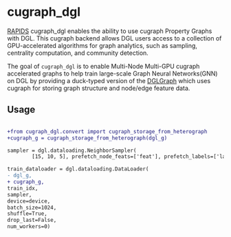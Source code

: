 # cugraph_dgl

[RAPIDS](https://rapids.ai) cugraph_dgl enables the ability to use cugraph Property Graphs with DGL.  This cugraph backend allows DGL users access to a collection of GPU-accelerated algorithms for graph analytics, such as sampling, centrality computation, and community detection.


The goal of `cugraph_dgl` is to enable Multi-Node Multi-GPU cugraph accelerated graphs to help train large-scale Graph Neural Networks(GNN) on DGL by providing a duck-typed version of the [DGLGraph](https://docs.dgl.ai/api/python/dgl.DGLGraph.html#dgl.DGLGraph)  which uses cugraph for storing graph structure and node/edge feature data.

## Usage
```diff

+from cugraph_dgl.convert import cugraph_storage_from_heterograph
+cugraph_g = cugraph_storage_from_heterograph(dgl_g)

sampler = dgl.dataloading.NeighborSampler(
        [15, 10, 5], prefetch_node_feats=['feat'], prefetch_labels=['label'])

train_dataloader = dgl.dataloading.DataLoader(
- dgl_g,
+ cugraph_g,
train_idx,
sampler,
device=device,
batch_size=1024,
shuffle=True,
drop_last=False,
num_workers=0)
```
